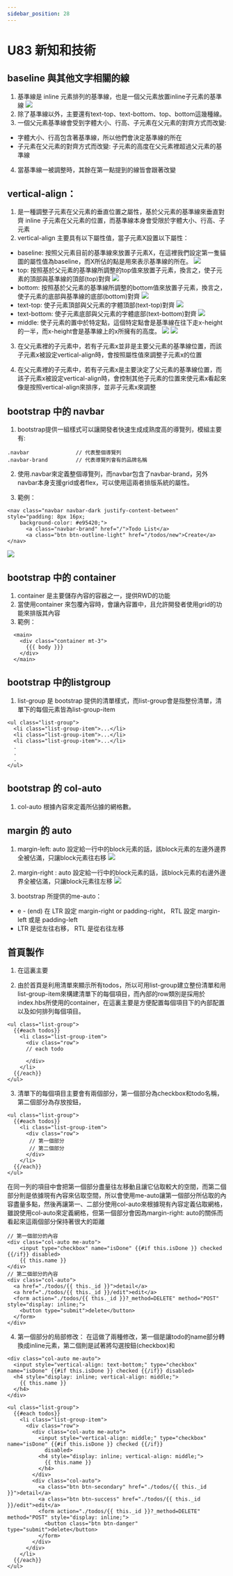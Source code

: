 ```yaml
---
sidebar_position: 28
---
```


# U83 新知和技術

## baseline 與其他文字相關的線
1. 基準線是 inline 元素排列的基準線，也是一個父元素放置inline子元素的基準線
![](https://res.cloudinary.com/dqfxgtyoi/image/upload/v1638784149/blog/baseline/baseline_c0ebmm.png)
2. 除了基準線以外，主要還有text-top、text-bottom、top、bottom這幾種線。
3. 一個父元素基準線會受到字體大小、行高、子元素在父元素的對齊方式而改變:
  - 字體大小、行高包含著基準線，所以他們會決定基準線的所在
  - 子元素在父元素的對齊方式而改變: 子元素的高度在父元素裡超過父元素的基準線

4. 當基準線一被調整時，其餘在第一點提到的線皆會跟著改變
## vertical-align：
1. 是一種調整子元素在父元素的垂直位置之屬性，基於父元素的基準線來垂直對齊 inline 子元素在父元素的位置，而基準線本身會受限於字體大小、行高、子元素
2. vertical-align 主要具有以下屬性值，當子元素X設置以下屬性：

  - baseline: 按照父元素目前的基準線來放置子元素X，在這裡我們設定第一隻貓圖的屬性值為baseline，而X所佔的點是用來表示基準線的所在。
  ![](https://res.cloudinary.com/dqfxgtyoi/image/upload/v1638793945/blog/baseline/baseline_qcehhh.png)
  - top: 按照基於父元素的基準線所調整的top值來放置子元素，換言之，使子元素的頂部與基準線的頂部(top)對齊
  ![](https://res.cloudinary.com/dqfxgtyoi/image/upload/v1638793945/blog/baseline/top_p7invm.png)
  - bottom: 按照基於父元素的基準線所調整的bottom值來放置子元素，換言之，使子元素的底部與基準線的底部(bottom)對齊
  ![](https://res.cloudinary.com/dqfxgtyoi/image/upload/v1638793945/blog/baseline/bottom_o7ylx6.png)
  - text-top: 使子元素頂部與父元素的字體頂部(text-top)對齊
  ![](https://res.cloudinary.com/dqfxgtyoi/image/upload/v1638793945/blog/baseline/textTop_f5a3lz.png)
  - text-bottom: 使子元素底部與父元素的字體底部(text-bottom)對齊 
  ![](https://res.cloudinary.com/dqfxgtyoi/image/upload/v1638793945/blog/baseline/textBottom_wvwkes.png)
  - middle: 使子元素的置中於特定點，這個特定點會是基準線在往下走x-height的一半，而x-height會是基準線上的x所擁有的高度。
  ![](https://res.cloudinary.com/dqfxgtyoi/image/upload/v1638796042/blog/baseline/x-height_tovyvo.png)
  ![](https://res.cloudinary.com/dqfxgtyoi/image/upload/v1638793943/blog/baseline/middle_c7t30l.png)

3. 在父元素裡的子元素中，若有子元素x並非是主要父元素的基準線位置，而該子元素x被設定vertical-align時，會按照屬性值來調整子元素x的位置

4. 在父元素裡的子元素中，若有子元素x是主要決定了父元素的基準線位置，而該子元素x被設定vertical-align時，會控制其他子元素的位置來使元素x看起來像是按照vertical-align來排序，並非子元素x來調整



## bootstrap 中的 navbar
1. bootstrap提供一組樣式可以讓開發者快速生成成熟度高的導覽列，模組主要有:
```
.navbar               // 代表整個導覽列
.navbar-brand         // 代表導覽列會有的品牌名稱
```
2. 使用.navbar來定義整個導覽列，而navbar包含了navbar-brand，另外navbar本身支援grid或者flex，可以使用這兩者排版系統的屬性。

3. 範例：
```
<nav class="navbar navbar-dark justify-content-between" style="padding: 8px 16px;
    background-color: #e95420;">
      <a class="navbar-brand" href="/">Todo List</a>
      <a class="btn btn-outline-light" href="/todos/new">Create</a>
</nav>
```

![](https://res.cloudinary.com/dqfxgtyoi/image/upload/v1638796874/blog/srello/navbarExample_colvzt.png)

## bootstrap 中的 container
1. container 是主要儲存內容的容器之一，提供RWD的功能
2. 當使用container 來包覆內容時，會讓內容置中，且允許開發者使用grid的功能來排版其內容
3. 範例：

```
  <main>
    <div class="container mt-3">
      {{{ body }}}
    </div>
  </main>
```
## bootstrap 中的listgroup
1. list-group 是 bootstrap 提供的清單樣式，而list-group會是指整份清單，清單下的每個元素皆為list-group-item

```
<ul class="list-group">
  <li class="list-group-item">...</li>
  <li class="list-group-item">...</li>
  <li class="list-group-item">...</li>
  .
  .
  .
</ul>
```

## bootstrap 的 col-auto
1. col-auto 根據內容來定義所佔據的網格數。

## margin 的 auto
1. margin-left: auto 設定給一行中的block元素的話，該block元素的左邊外邊界全被佔滿，只讓block元素往右移
![](https://res.cloudinary.com/dqfxgtyoi/image/upload/v1638799120/blog/srello/marginLeftAuto_j9xpau.png)
2. margin-right : auto 設定給一行中的block元素的話，該block元素的右邊外邊界全被佔滿，只讓block元素往左移
![](https://res.cloudinary.com/dqfxgtyoi/image/upload/v1638799120/blog/srello/marginRightAuto_uyxkxf.png)

3. bootstrap 所提供的me-auto：
  - e - (end) 在 LTR 設定 margin-right or padding-right， RTL 設定 margin-left 或是 padding-left
  - LTR 是從左往右移， RTL 是從右往左移




## 首頁製作

1. 在這裏主要



2. 由於首頁是利用清單來顯示所有todos，所以可用list-group建立整份清單和用list-group-item來構建清單下的每個項目，而內部的row類別是採用於index.hbs所使用的container，在這裏主要是方便配置每個項目下的內部配置以及如何排列每個項目。
```
<ul class="list-group">
  {{#each todos}}
    <li class="list-group-item">
      <div class="row">
      // each todo
      
      </div>
    </li>
  {{/each}}
</ul>
```

3. 清單下的每個項目主要會有兩個部分，第一個部分為checkbox和todo名稱，第二個部分為存放按鈕，
```
<ul class="list-group">
  {{#each todos}}
    <li class="list-group-item">
      <div class="row">
       // 第一個部分
       // 第二個部分
      </div>
    </li>
  {{/each}}
</ul>
```
在同一列的項目中會把第一個部分盡量往左移動且讓它佔取較大的空間，而第二個部分則是依據現有內容來佔取空間，所以會使用me-auto讓第一個部分所佔取的內容盡量多點，然後再讓第一、二部分使用col-auto來根據現有內容定義佔取網格，雖說使用col-auto來定義網格，但第一個部分會因為margin-right: auto的關係而看起來這兩個部分保持著很大的距離
```
// 第一個部分的內容
<div class="col-auto me-auto">
    <input type="checkbox" name="isDone" {{#if this.isDone }} checked {{/if}} disabled>
    {{ this.name }}
</div>
// 第二個部分的內容
<div class="col-auto">
  <a href="./todos/{{ this._id }}">detail</a>
  <a href="./todos/{{ this._id }}/edit">edit</a>
  <form action="./todos/{{ this._id }}?_method=DELETE" method="POST" style="display: inline;">
    <button type="submit">delete</button>
  </form>
</div>
```

4. 第一個部分的局部修改： 在這做了兩種修改，第一個是讓todo的name部分轉換成inline元素，第二個則是試著將勾選按鈕(checkbox)和

```
<div class="col-auto me-auto">
  <input style="vertical-align: text-bottom;" type="checkbox" name="isDone" {{#if this.isDone }} checked {{/if}} disabled>
  <h4 style="display: inline; vertical-align: middle;">
    {{ this.name }}
  </h4>
</div>
```


```
<ul class="list-group">
  {{#each todos}}
    <li class="list-group-item">
      <div class="row">
        <div class="col-auto me-auto">
          <input style="vertical-align: middle;" type="checkbox" name="isDone" {{#if this.isDone }} checked {{/if}}
            disabled>
          <h4 style="display: inline; vertical-align: middle;">
            {{ this.name }}
          </h4>
        </div>
        <div class="col-auto">
          <a class="btn btn-secondary" href="./todos/{{ this._id }}">detail</a>
          <a class="btn btn-success" href="./todos/{{ this._id }}/edit">edit</a>
          <form action="./todos/{{ this._id }}?_method=DELETE" method="POST" style="display: inline;">
            <button class="btn btn-danger" type="submit">delete</button>
          </form>
        </div>
      </div>
    </li>
  {{/each}}
</ul>
```